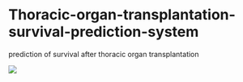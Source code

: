 # Thoracic-organ-transplantation-survival-prediction-system
prediction of survival after thoracic organ transplantation


![](https://ctsurgery.weillcornell.org/sites/default/files/pages/background_thoracic.jpg)

